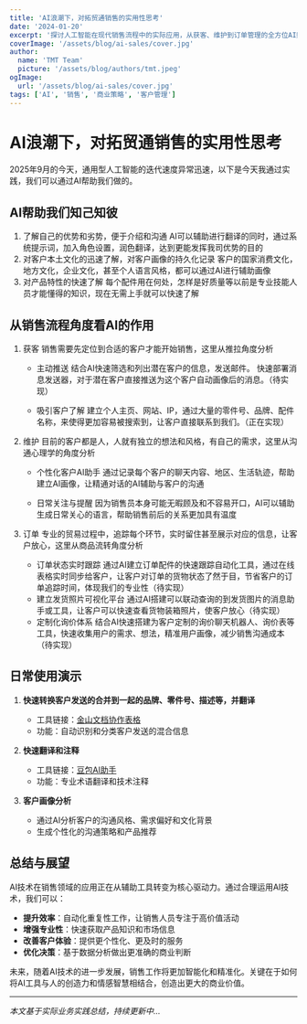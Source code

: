 ```yaml
---
title: 'AI浪潮下，对拓贸通销售的实用性思考'
date: '2024-01-20'
excerpt: '探讨人工智能在现代销售流程中的实际应用，从获客、维护到订单管理的全方位AI赋能策略'
coverImage: '/assets/blog/ai-sales/cover.jpg'
author:
  name: 'TMT Team'
  picture: '/assets/blog/authors/tmt.jpeg'
ogImage:
  url: '/assets/blog/ai-sales/cover.jpg'
tags: ['AI', '销售', '商业策略', '客户管理']
---
```


# AI浪潮下，对拓贸通销售的实用性思考

2025年9月的今天，通用型人工智能的迭代速度异常迅速，以下是今天我通过实践，我们可以通过AI帮助我们做的。

## AI帮助我们知己知彼

1. 了解自己的优势和劣势，便于介绍和沟通
    AI可以辅助进行翻译的同时，通过系统提示词，加入角色设置，润色翻译，达到更能发挥我司优势的目的
2. 对客户本土文化的迅速了解，对客户画像的持久化记录
    客户的国家消费文化，地方文化，企业文化，甚至个人语言风格，都可以通过AI进行辅助画像
3. 对产品特性的快速了解
    每个配件用在何处，怎样是好质量等以前是专业技能人员才能懂得的知识，现在无需上手就可以快速了解

## 从销售流程角度看AI的作用

1. 获客
    销售需要先定位到合适的客户才能开始销售，这里从推拉角度分析
    - 主动推送
        结合AI快速筛选和列出潜在客户的信息，发送邮件。
        快速部署消息发送器，对于潜在客户直接推送为这个客户自动画像后的消息。（待实现）

    - 吸引客户了解
        建立个人主页、网站、IP，通过大量的零件号、品牌、配件名称，来使得更加容易被搜索到，让客户直接联系到我们。（正在实现）

2. 维护
    目前的客户都是人，人就有独立的想法和风格，有自己的需求，这里从沟通心理学的角度分析
    - 个性化客户AI助手
        通过记录每个客户的聊天内容、地区、生活轨迹，帮助建立AI画像，让精通对话的AI辅助与客户的沟通

    - 日常关注与提醒
        因为销售员本身可能无暇顾及和不容易开口，AI可以辅助生成日常关心的语言，帮助销售前后的关系更加具有温度

3. 订单
    专业的贸易过程中，追踪每个环节，实时留住甚至展示对应的信息，让客户放心，这里从商品流转角度分析
    - 订单状态实时跟踪
        通过AI建立订单配件的快速跟踪自动化工具，通过在线表格实时同步给客户，让客户对订单的货物状态了然于目，节省客户的订单追踪时间，体现我们的专业性（待实现）
    - 建立发货照片可视化平台
        通过AI搭建可以联动查询的到发货图片的消息助手或工具，让客户可以快速查看货物装箱照片，使客户放心（待实现）
    - 定制化询价体系
        结合AI快速搭建为客户定制的询价聊天机器人、询价表等工具，快速收集用户的需求、想法，精准用户画像，减少销售沟通成本（待实现）

## 日常使用演示

1. **快速转换客户发送的合并到一起的品牌、零件号、描述等，并翻译**
   - 工具链接：[金山文档协作表格](https://www.kdocs.cn/l/cccqJy0YTNEj)
   - 功能：自动识别和分类客户发送的混合信息

2. **快速翻译和注释**
   - 工具链接：[豆包AI助手](https://doubao.com/bot/snXsCfFW)
   - 功能：专业术语翻译和技术注释

3. **客户画像分析**
   - 通过AI分析客户的沟通风格、需求偏好和文化背景
   - 生成个性化的沟通策略和产品推荐

## 总结与展望

AI技术在销售领域的应用正在从辅助工具转变为核心驱动力。通过合理运用AI技术，我们可以：

- **提升效率**：自动化重复性工作，让销售人员专注于高价值活动
- **增强专业性**：快速获取产品知识和市场信息
- **改善客户体验**：提供更个性化、更及时的服务
- **优化决策**：基于数据分析做出更准确的商业判断

未来，随着AI技术的进一步发展，销售工作将更加智能化和精准化。关键在于如何将AI工具与人的创造力和情感智慧相结合，创造出更大的商业价值。

---

*本文基于实际业务实践总结，持续更新中...*
